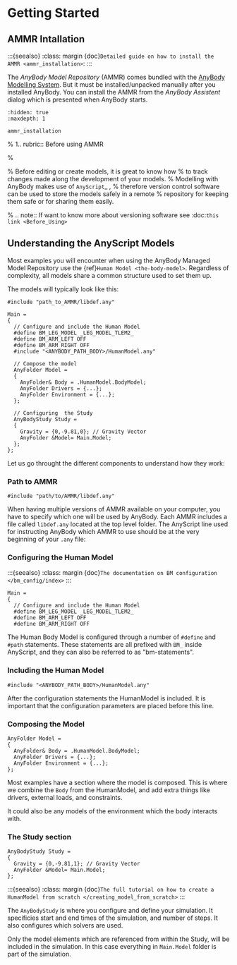 # Getting Started

## AMMR Intallation

:::{seealso}
:class: margin
{doc}`Detailed guide on how to install the AMMR <ammr_installation>`:
:::

The *AnyBody Model Repository* (AMMR) comes bundled with the
[AnyBody Modelling System]. But it must be installed/unpacked manually after you installed AnyBody.
You can install the AMMR from the *AnyBody Assistent* dialog which is presented when AnyBody starts.



```{toctree}
:hidden: true
:maxdepth: 1

ammr_installation
```


% 1.. rubric:: Before using AMMR

%

% Before editing or create models, it is great to know how
% to track changes made along the development of your models.
% Modelling with AnyBody makes use of `AnyScript`_ ,
% therefore version control software can be used to store the models safely in a remote
% repository for keeping them safe or for sharing them easily.

% .. note:: If want to know more about versioning software see :doc:`this link <Before_Using>`

## Understanding the AnyScript Models

Most examples you will encounter when using the AnyBody Managed Model Repository
use the {ref}`Human Model <the-body-model>`. Regardless of complexity, all models share a
common structure used to set them up.

The models will typically look like this:

```AnyScriptDoc
#include "path_to_AMMR/libdef.any"

Main =
{
  // Configure and include the Human Model
  #define BM_LEG_MODEL _LEG_MODEL_TLEM2_
  #define BM_ARM_LEFT OFF
  #define BM_ARM_RIGHT OFF
  #include "<ANYBODY_PATH_BODY>/HumanModel.any"

  // Compose the model
  AnyFolder Model =
  {
    AnyFolder& Body = .HumanModel.BodyModel;
    AnyFolder Drivers = {...};
    AnyFolder Environment = {...};
  };

  // Configuring  the Study
  AnyBodyStudy Study =
  {
    Gravity = {0,-9.81,0}; // Gravity Vector
    AnyFolder &Model= Main.Model;
  };
};
```

Let us go throught the different components to understand how they work:

### Path to AMMR

```AnyScriptDoc
#include "path/to/AMMR/libdef.any"
```

When having multiple versions of AMMR available on your computer, you have to
specify which one will be used by AnyBody. Each AMMR includes a file called `libdef.any`
located at the top level folder. The AnyScript line used for instructing AnyBody
which AMMR to use should be at the very beginning of your `.any` file:

### Configuring the Human Model

:::{seealso}
:class: margin
{doc}`The documentation on BM configuration </bm_config/index>`
:::

```AnyScriptDoc
Main =
{
  // Configure and include the Human Model
  #define BM_LEG_MODEL _LEG_MODEL_TLEM2_
  #define BM_ARM_LEFT OFF
  #define BM_ARM_RIGHT OFF
```

The Human Body Model is configured through a number of `#define` and `#path`
statements. These statements are all prefixed with `BM_` inside AnyScript,
and they can also be referred to as "bm-statements".


### Including the Human Model

```AnyScriptDoc
#include "<ANYBODY_PATH_BODY>/HumanModel.any"
```

After the configuration statements the HumanModel is included. It is important that the configuration
parameters are placed before this line.

### Composing the Model

```AnyScriptDoc
AnyFolder Model =
{
  AnyFolder& Body = .HumanModel.BodyModel;
  AnyFolder Drivers = {...};
  AnyFolder Environment = {...};
};
```

Most examples have a section where the model is composed. This is where we
combine the `Body` from the HumanModel, and add extra things like drivers,
external loads, and constraints.

It could also be any models of the environment which the body interacts with.

### The Study section

```AnyScriptDoc
AnyBodyStudy Study =
{
  Gravity = {0,-9.81,1}; // Gravity Vector
  AnyFolder &Model= Main.Model;
};
```

:::{seealso}
:class: margin
{doc}`The full tutorial on how to create a HumanModel from scratch </creating_model_from_scratch>`
:::


The `AnyBodyStudy` is where you configure and define your simulation. It
specificies start and end times of the simulation, and number of steps. It also
configures which solvers are used.

Only the model elements which are referenced from within the Study, will be included in
the simulation. In this case everything in `Main.Model` folder is part of the simulation.


[anybody modelling system]: https://www.anybodytech.com/software/anybodymodelingsystem/ 
[anyscript]: https://anyscript.org/tutorials/A_Getting_started_anyscript/index.html
[human model]: https://anyscript.org/tutorials/A_Getting_started/lesson1.html
